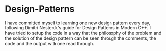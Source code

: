 # Design-Patterns
I have committed myself to learning one new design pattern every day, following Dimitri Nesteruk's guide for Design Patterns in Modern C++.
I have tried to setup the code in a way that the philosophy of the problem and the solution of the design pattern can be seen through the comments, the code and the output with one read through.
